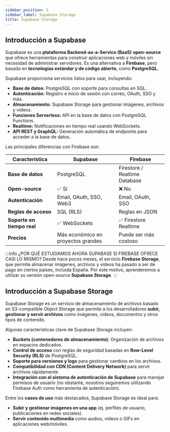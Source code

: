```yaml
---
sidebar_position: 5
sidebar_label: Supabase Storage
title: Supabase Storage
--- 
```


<div class="justify-text">

## Introducción a Supabase

Supabase es una **plataforma Backend-as-a-Service (BaaS)** **open-source** que ofrece herramientas para construir aplicaciones web y móviles sin necesidad de administrar servidores. Es una alternativa a **Firebase**, pero basada en **tecnologías estándar y de código abierto**, como **PostgreSQL**.  

Supabase proporciona servicios listos para usar, incluyendo:  
- **Base de datos:** PostgreSQL con soporte para consultas en SQL.  
- **Autenticación:** Registro e inicio de sesión con correo, OAuth, SSO y más.  
- **Almacenamiento:** Supabase Storage para gestionar imágenes, archivos y videos.  
- **Funciones Serverless:** API en la base de datos con PostgreSQL Functions.  
- **Realtime:** Notificaciones en tiempo real usando WebSockets.  
- **API REST y GraphQL:** Generación automática de endpoints para acceder a la base de datos.  

Las principales diferencias con Firebase son:

| Característica        | Supabase        | Firebase       |
|----------------------|----------------|---------------|
| **Base de datos**    | PostgreSQL     | Firestore / Realtime Database |
| **Open-source**      | ✅ Sí           | ❌ No |
| **Autenticación**    | Email, OAuth, SSO, Web3 | Email, OAuth, SSO |
| **Reglas de acceso** | SQL (RLS)       | Reglas en JSON |
| **Soporte en tiempo real** | ✅ WebSockets | ✅ Firestore Realtime |
| **Precios**          | Más económico en proyectos grandes | Puede ser más costoso |

:::info ¿POR QUÉ ESTUDIAMOS AHORA SUPABASE SI FIREBASE OFRECE CASI LO MISMO?
Desde hace pocos meses, el servicio **Firebase Storage**, que permite almacenar imágenes, archivos y vídeos ha pasado a ser de pago en ciertos países, incluida España. Por este motivo, aprenderemos a utilizar su versión open-source **Supabase Storage**.
:::

## Introducción a Supabase Storage

Supabase Storage es un servicio de almacenamiento de archivos basado en S3-compatible Object Storage que permite a los desarrolladores **subir, gestionar y servir archivos** como imágenes, videos, documentos y otros tipos de contenido.

Algunas características clave de Supabase Storage incluyen:  
- **Buckets (contenedores de almacenamiento)**: Organización de archivos en espacios dedicados.  
- **Control de acceso** con reglas de seguridad basadas en **Row-Level Security (RLS)** de PostgreSQL.  
- **Soporte para versiones y logs** para gestionar cambios en los archivos.  
- **Compatibilidad con CDN (Content Delivery Network)** para servir archivos rápidamente.  
- **Integración con el sistema de autenticación de Supabase** para manejar permisos de usuario (no obstante, nosotros seguiremos utilizando Firebase Auth como herramienta de autenticación).  


Entre los **casos de uso** más destacados, Supabase Storage es ideal para:  
- **Subir y gestionar imágenes en una app** (ej. perfiles de usuario, publicaciones en redes sociales).  
- **Servir contenido multimedia** como audios, videos o GIFs en aplicaciones web/móviles.   


</div>